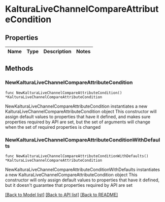 # KalturaLiveChannelCompareAttributeCondition

## Properties

Name | Type | Description | Notes
------------ | ------------- | ------------- | -------------

## Methods

### NewKalturaLiveChannelCompareAttributeCondition

`func NewKalturaLiveChannelCompareAttributeCondition() *KalturaLiveChannelCompareAttributeCondition`

NewKalturaLiveChannelCompareAttributeCondition instantiates a new KalturaLiveChannelCompareAttributeCondition object
This constructor will assign default values to properties that have it defined,
and makes sure properties required by API are set, but the set of arguments
will change when the set of required properties is changed

### NewKalturaLiveChannelCompareAttributeConditionWithDefaults

`func NewKalturaLiveChannelCompareAttributeConditionWithDefaults() *KalturaLiveChannelCompareAttributeCondition`

NewKalturaLiveChannelCompareAttributeConditionWithDefaults instantiates a new KalturaLiveChannelCompareAttributeCondition object
This constructor will only assign default values to properties that have it defined,
but it doesn't guarantee that properties required by API are set


[[Back to Model list]](../README.md#documentation-for-models) [[Back to API list]](../README.md#documentation-for-api-endpoints) [[Back to README]](../README.md)


